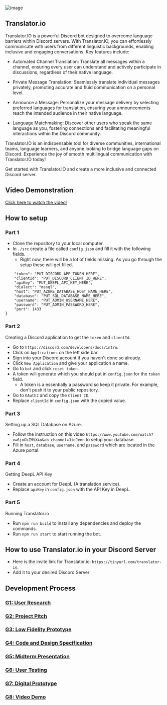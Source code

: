 ![image](https://github.com/UWSocialComputing/Translator.io/assets/69612398/44dd2143-6b70-4267-bf04-96a79892ca76)

## Translator.io 

Translator.IO is a powerful Discord bot designed to overcome language barriers within Discord servers. With Translator.IO, you can effortlessly communicate with users from different linguistic backgrounds, enabling inclusive and engaging conversations. Key features include:

- Automated Channel Translation: Translate all messages within a channel, ensuring every user can understand and actively participate in discussions, regardless of their native language.

- Private Message Translation: Seamlessly translate individual messages privately, promoting accurate and fluid communication on a personal level.

- Announce a Message: Personalize your message delivery by selecting preferred languages for translation, ensuring your announcements reach the intended audience in their native language.

- Language Matchmaking: Discover other users who speak the same language as you, fostering connections and facilitating meaningful interactions within the Discord community.

Translator.IO is an indispensable tool for diverse communities, international teams, language learners, and anyone looking to bridge language gaps on Discord. Experience the joy of smooth multilingual communication with Translator.IO today!

Get started with Translator.IO and create a more inclusive and connected Discord server.

## Video Demonstration

[Click here to watch the video!](https://www.youtube.com/watch?v=W8lPyFsliDs&ab_channel=MichaelWen)


## How to setup

### Part 1

- Clone the repository to your local computer.
- In `./src` create a file called `config.json` and fill it with the following fields.
  - Right now, there will be a lot of fields missing. As you go through the setup these will get filled.
``` {
    "token": "PUT_DISCORD_APP_TOKEN_HERE",
    "clientId": "PUT_DISCORD_CLIENT_ID_HERE",
    "apiKey": "PUT_DEEPL_API_KEY_HERE",
    "dialect": "mssql",
    "host": "PUT_AZURE_DATABASE_HOST_NAME_HERE",
    "database": "PUT_SQL_DATABASE_NAME_HERE",
    "username": "PUT_ADMIN_USERNAME_HERE",
    "password": "PUT_ADMIN_PASSWORD_HERE",
    "port": 1433
}
```

### Part 2

Creating a Discord application to get the `token` and `clientId`.

- Go to `https://discord.com/developers/docs/intro`.
- Click on `Applications` on the left side bar.
- Sign into your Discord account if you haven't done so already.
- Click `New Application` and give your application a name.
- Go to `bot` and click `reset token`.
- A token will generate which you should put in `config.json` for the `token` field.
  - A token is a essentially a password so keep it private. For example, don't push it to your public repository.
- Go to `OAuth2` and copy the `Client ID`.
- Replace `clientId` in `config.json` with the copied value.

### Part 3

Setting up a SQL Database on Azure.

- Follow the instruction on this video `https://www.youtube.com/watch?v=6joGkZMVX4o&ab_channel=JieJenn` to setup your database.
- Fill in `host`, `database`, `username`, and `password` which are located in the Azure portal.


### Part 4

Getting DeepL API Key

- Create an account for DeepL (A translation service).
- Replace `apiKey` in `config.json` with the API Key in DeepL.

### Part 5

Running Translator.io

- Run `npm run build` to install any dependencies and deploy the commands.
- Run `npm run start` to start running the bot.


## How to use Translator.io in your Discord Server

- Here is the invite link for Translator.io: `https://tinyurl.com/translator-io`.
- Add it to your desired Discord Server

## Development Process

### [G1: User Research](./blogs/G1.md)
### [G2: Project Pitch](https://docs.google.com/presentation/d/15AAj9f3JPDKbosOj8uM7ldyVM1aqtMNwjxjhfv6peaE/edit?usp=sharing)
### [G3: Low Fidelity Prototype](./blogs/G3.md)
### [G4: Code and Design Specification](./blogs/G4.md)
### [G5: Midterm Presentation](https://docs.google.com/presentation/d/1OZi9EQQCjIpiRRAe_1f2NFzdRm8dBWnkrKa6_Ye4A8I/edit?usp=sharing)
### [G6: User Testing](./blogs/G6.md)
### [G7: Digital Prototype](./blogs/G7.md)
### [G8: Video Demo]([https://www.youtube.com/watch?v=zJI_qETQ3hQ](https://www.youtube.com/watch?v=W8lPyFsliDs&ab_channel=MichaelWen))


